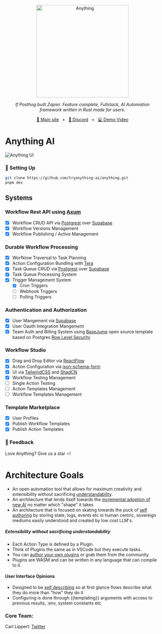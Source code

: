 <p align="center">
  <img src="https://github.com/tryanything-ai/anything/blob/main/apps/marketing/public/magic_3po.webp" height="300" alt="Anything" />
</p>
<p align="center">
  <em>If Posthog built Zapier. Feature complete, Fullstack, AI Automation framework written in Rust made for users.</em>
</p>

<p align="center">
<a href="https://www.tryanything.xyz/">🔗 Main site</a>
<span>&nbsp;&nbsp;•&nbsp;&nbsp;</span>
<a href="https://discord.gg/95pNMNGW7c">💬 Discord</a>
<span>&nbsp;&nbsp;•&nbsp;&nbsp;</span>
<a href="https://www.loom.com/share/30a6faa2f5ac4aaba7a87edf399eb213?sid=dd8625ef-a621-434d-8963-a866aa52f254">💻 Demo Video</a>

# Anything AI

![Anything UI](https://raw.githubusercontent.com/tryanything-ai/anything/main/assets/anything_screenshot.png)

### 🔧 Setting Up

```bash
git clone https://github.com/tryanything-ai/anything.git
pnpm dev
```

## Systems

### Workflow Rest API using [Axum](https://github.com/tokio-rs/axum)

- [x] Workflow CRUD API via [Postgrest](https://github.com/supabase-community/postgrest-rs) over [Supabase](https://supabase.com/)
- [x] Workflow Versions Management
- [x] Workflow Publishing / Active Management

### Durable Workflow Processing

- [x] Worfklow Traversal to Task Planning
- [x] Action Configuration Bundling with [Tera](https://keats.github.io/tera/docs/)
- [x] Task Queue CRUD via [Postgrest](https://github.com/supabase-community/postgrest-rs) over [Supabase](https://supabase.com/)
- [x] Task Queue Processing System
- [x] Trigger Management System
  - [x] Cron Triggers
  - [ ] Webhook Triggers
  - [ ] Polling Triggers

### Authentication and Authorization

- [x] User Mangement via [Supabase](https://supabase.com/)
- [x] User Oauth Integration Mangement
- [x] Team Auth and Billing System using [BaseJump](https://usebasejump.com/) open source template based on Postgres [Row Level Security](https://www.postgresql.org/docs/current/ddl-rowsecurity.html)

### Workflow Studio

- [x] Drag and Drop Editor via [ReactFlow](https://reactflow.dev/)
- [x] Action Configuration via [json-schema-form](https://github.com/remoteoss/json-schema-form)
- [x] UI via [TailwindCSS](https://tailwindcss.com/) and [ShadCN](https://ui.shadcn.com/)
- [x] Workflow Testing Management
- [ ] Single Action Testing
- [ ] Action Templates Management
- [ ] Workflow Templates Management

### Template Marketplace

- [x] User Profiles
- [x] Publish Workflow Templates
- [x] Publish Action Templates

### 💌 Feedback

Love Anything? Give us a star ⭐️!

# Architecture Goals

- An open automation tool that allows for maximum creativity and extensibility without sacrificing <ins>understandability</ins>.
- An architecture that lends itself towards the <ins>incremental adoption of new AI</ins> no matter which "shape" it takes
- An architecture that is focused on skating towards the puck of <ins>self authoring</ins> by storing state, logs, events etc in human centric, sovereign mediums easily understood and created by low cost LLM's.

##### Extensibility without sacrificing understandability

- Each Action Type is defined by a Plugin.
- Think of Plugins the same as in VSCode but they execute tasks.
- You can <ins>author your own plugins</ins> or grab them from the community.
- Plugins are WASM and can be written in any language that can compile to it.

#### User Interface Opinions

- Designed to be <ins>self describing</ins> so at first glance flows describe what they do more than "how" they do it
- Configuring is done through {{templating}} arguments with access to previous results, .env, system constants etc

### Core Team:

Carl Lippert: [Twitter](https://x.com/carllippert)
